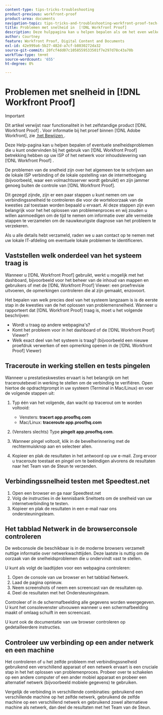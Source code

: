 ```yaml
---
content-type: tips-tricks-troubleshooting
product-previous: workfront-proof
product-area: documents
navigation-topic: tips-tricks-and-troubleshooting-workfront-proof-tech-corner
title: Problemen met snelheid in  [!DNL Workfront Proof]
description: Deze hulppagina kan u helpen bepalen als om het even welke snelheidskwesties die u zou kunnen ervaren wanneer het gebruiken van  [!DNL Workfront Proof]  met uw ISP of  [!DNL Workfront Proof] het netwerk van de inhoudslevering van de inhoud verwant zijn.
author: Courtney
feature: Workfront Proof, Digital Content and Documents
exl-id: 42e999a6-5b27-482d-a7cf-b8030272da32
source-git-commit: 20fcf4dd07c1058559533501f7e297d78c43a70b
workflow-type: tm+mt
source-wordcount: '655'
ht-degree: 0%

---
```


# Problemen met snelheid in [!DNL Workfront Proof]

>[!IMPORTANT]
>
>Dit artikel verwijst naar functionaliteit in het zelfstandige product [!DNL Workfront Proof] . Voor informatie bij het proef binnen [!DNL Adobe Workfront], zie [&#x200B; het Bewijzen &#x200B;](../../../review-and-approve-work/proofing/proofing.md).

Deze Help-pagina kan u helpen bepalen of eventuele snelheidsproblemen die u kunt ondervinden bij het gebruik van [!DNL Workfront Proof] betrekking hebben op uw ISP of het netwerk voor inhoudslevering van [!DNL Workfront Proof] .

De problemen van de snelheid zijn over het algemeen toe te schrijven aan de lokale ISP verbinding of de lokale opstelling van de internettoegang (bijvoorbeeld, waar een volmachtsserver wordt gebruikt) en zijn jammer genoeg buiten de controle van [!DNL Workfront Proof].

Dit gezegd zijnde, zijn er een paar stappen u kunt nemen om uw verbindingssnelheid te controleren die voor de worteloorzaak van de kwesties zal toestaan worden bepaald u ervaart. Al deze stappen zijn even belangrijk voor het het oplossen van problemenproces en wij zouden u willen aanmoedigen om de tijd te nemen om informatie over alle vermelde stappen te verzamelen om de nauwkeurigste diagnose van het probleem te verzekeren.

Als u alle details hebt verzameld, raden we u aan contact op te nemen met uw lokale IT-afdeling om eventuele lokale problemen te identificeren.

## Vaststellen welk onderdeel van het systeem traag is

Wanneer u [!DNL Workfront Proof] gebruikt, werkt u mogelijk met het dashboard, bijvoorbeeld voor het beheer van de inhoud van mappen en gebruikers of met de [!DNL Workfront Proof] Viewer: een proefrevisie uitvoeren, de opmerkingen controleren die al zijn gemaakt, enzovoort.

Het bepalen van welk precies deel van het systeem langzaam is is de eerste stap in de kwesties van de het oplossen van problemensnelheid. Wanneer u rapporteert dat [!DNL Workfront Proof] traag is, moet u het volgende beschrijven:

* Wordt u traag op andere webpagina&#39;s?
* Komt het probleem voor in het dashboard of de [!DNL Workfront Proof] Viewer?
* Welk exact deel van het systeem is traag? (bijvoorbeeld een nieuwe proefdruk verwerken of een opmerking openen in de [!DNL Workfront Proof] Viewer)

## Traceroute in werking stellen en tests pingelen

Wanneer u prestatieskwesties ervaart is het belangrijk om het traceroutebevel in werking te stellen om de verbinding te verifiëren. Open hiertoe de opdrachtprompt in uw systeem (Terminal in Mac/Linux) en voer de volgende stappen uit:

1. Typ één van het volgende, dan wacht op tracerout om te worden voltooid:

   * Vensters: **tracert app.proofhq.com**
   * Mac/Linux: **traceroute app.proofhq.com**

1. (Vensters slechts) Type **pingelt app.proofhq.com**.
1. Wanneer pingel voltooit, klik in de bevelherinnering met de rechtermuisknop aan en selecteer allen.
1. Kopieer en plak de resultaten in het antwoord op uw e-mail.
Zorg ervoor u traceroute toestaat en pingel om te beëindigen alvorens de resultaten naar het Team van de Steun te verzenden.

## Verbindingssnelheid testen met Speedtest.net

1. Open een browser en ga naar Speedtest.net
1. Volg de instructies in de kennisbank Sneltoets om de snelheid van uw internetverbinding te testen.
1. Kopieer en plak de resultaten in een e-mail naar ons ondersteuningsteam.

## Het tabblad Netwerk in de browserconsole controleren

De webconsole die beschikbaar is in de moderne browsers verzamelt nuttige informatie over netwerkwachttijden. Deze laatste is nuttig om de oorzaak van de snelheidsproblemen die u ondervindt vast te stellen.

U kunt als volgt de laadtijden voor een webpagina controleren:

1. Open de console van uw browser en het tabblad Netwerk.
1. Laad de pagina opnieuw.
1. Neem screenshots of neem een screencast van de resultaten op.
1. Deel de resultaten met het Ondersteuningsteam.

Controleer of in de schermafbeelding alle gegevens worden weergegeven. U kunt het consolevenster uitvouwen wanneer u een schermafbeelding maakt of omlaag schuift in een screencast.

U kunt ook de documentatie van uw browser controleren op gedetailleerdere instructies.

## Controleer uw verbinding op een ander netwerk en een machine

Het controleren of u het zelfde probleem met verbindingssnelheid gebruikend een verschillend apparaat of een netwerk ervaart is een cruciale stap in het het oplossen van problemenproces. Probeer over te schakelen op een andere computer of een ander mobiel apparaat en probeer een alternatief netwerk (bijvoorbeeld mobiele gegevens) te gebruiken.

Vergelijk de verbinding in verschillende combinaties: gebruikend een verschillende machine op het zelfde netwerk, gebruikend de zelfde machine op een verschillend netwerk en gebruikend zowel alternatieve machine als netwerk, dan deel de resultaten met het Team van de Steun.
